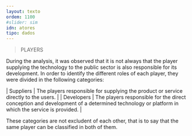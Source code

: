 ```yaml
---
layout: texto
ordem: 1100
#slider: sim
idn: atores
tipo: dados
---
```


> PLAYERS

During the analysis, it was observed that it is not always that the player supplying the technology to the public sector is also responsible for its development.  In order to identify the different roles of each player, they were divided in the following categories:


| Suppliers   | The players responsible for supplying the product or service directly to the users.                                              |
| Developers | The players responsible for the direct conception and development of a determined technology or platform in which the service is provided. |

These categories are not excludent of each other, that is to say that the same player can be classified in both of them.
